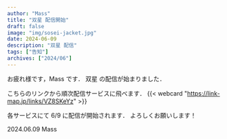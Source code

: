```yaml
---
author: "Mass"
title: "双星 配信開始"
draft: false
image: "img/sosei-jacket.jpg"
date: 2024-06-09
description: "双星 配信"
tags: ["告知"]
archives: ["2024/06"]
---
```


お疲れ様です，Mass です．
双星 の配信が始まりました．

こちらのリンクから順次配信サービスに飛べます．
{{< webcard "https://link-map.jp/links/VZ8SKeYz" >}}

各サービスにて 6/9 に配信が開始されます．
よろしくお願いします！

2024.06.09
Mass
